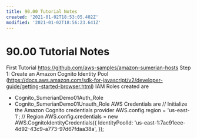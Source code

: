 ```yaml
---
title: 90.00 Tutorial Notes
created: '2021-01-02T18:53:05.402Z'
modified: '2021-01-02T18:56:23.641Z'
---
```


# 90.00 Tutorial Notes

First Tutorial 
https://github.com/aws-samples/amazon-sumerian-hosts
Step 1: Create an Amazon Cognito Identity Pool (https://docs.aws.amazon.com/sdk-for-javascript/v2/developer-guide/getting-started-browser.html)
IAM Roles created are
  - Cognito_SumerianDemo01Auth_Role
  - Cognito_SumerianDemo01Unauth_Role
AWS Credentials are
// Initialize the Amazon Cognito credentials provider
AWS.config.region = 'us-east-1'; // Region
AWS.config.credentials = new AWS.CognitoIdentityCredentials({
    IdentityPoolId: 'us-east-1:7ac91eee-4d92-43c9-a773-97d67fdaa38a',
});

